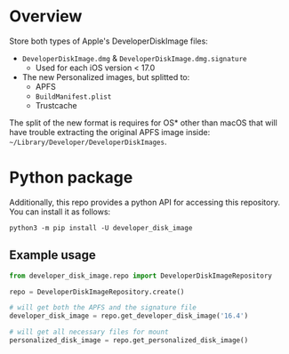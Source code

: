 # Overview

Store both types of Apple's DeveloperDiskImage files:

- `DeveloperDiskImage.dmg` & `DeveloperDiskImage.dmg.signature`
    - Used for each iOS version < 17.0
- The new Personalized images, but splitted to:
    - APFS
    - `BuildManifest.plist`
    - Trustcache

The split of the new format is requires for OS* other than macOS that will have trouble extracting the original APFS
image inside: `~/Library/Developer/DeveloperDiskImages`.

# Python package

Additionally, this repo provides a python API for accessing this repository.
You can install it as follows:

```shell
python3 -m pip install -U developer_disk_image
```

## Example usage

```python
from developer_disk_image.repo import DeveloperDiskImageRepository

repo = DeveloperDiskImageRepository.create()

# will get both the APFS and the signature file
developer_disk_image = repo.get_developer_disk_image('16.4')

# will get all necessary files for mount
personalized_disk_image = repo.get_personalized_disk_image()
```
